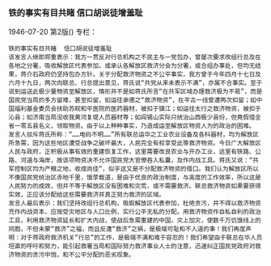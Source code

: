 ### 铁的事实有目共睹  信口胡说徒增羞耻

1946-07-20
第2版()
专栏：

    铁的事实有目共睹  信口胡说徒增羞耻
    该发言人继即郑重表示：我方一贯反对行总机构之不民主与一党包办，曾屡次要求改组行总及在各地之分署，吸收解放区代表参加，或承认各解放区救济分会为分署，或合组办事处，但均无结果，蒋介石政府仍坚持包办方针。关于分配救济物资之不公平事实，我方曾于今年四月十七日及六月十九日，两次向联总、行总提出意见，蒋氏说“共党从来未表示不满”，亦属不合事实。至于说到运送此极少量物资至解放区，情形并不是如蒋氏所言“在共军区域办理救济极为不易”，而是国民党当局的多方留难，甚至扣留，如运往承德之“救济物资”，在平古一线曾遭两次扣留；如中国福利基金委员会扶助苏皖和平医院的医药器材，被扣于镇江；如运往太行之救济物资，被扣于沁县；如济南当局没收我黄河复堤人员器材等；如阎锡山实际只统治山西极少县份，但竟假借全省一零五县名义，领取物资。由于以上种种事实，乃造成运至解放区物资人为的政治的困难。
    发言人驳斥蒋氏所称：“……电码不明……”所有联总运华之工业农业设备及各科器材，均为解放区所急需，因为这些地区遭受战争之破坏最大，人民完全有权享受此等救济物资。今日广大解放区人民与政府，正积极从事有效的重建恢复工作，这里需要改良农业与开办工业，这里有铁路、公路、河道与海岸，故该项物资决不允许国民党大官僚吞入私囊，及作内战工具。蒋氏又说：“共军控制区均为产粮之地，收成尚佳”，似乎这又是不分配救济物资的借口。我们认为解放区所以不像国民党统治区赤地千里，饿莩载道，是由于优良的政治制度，与高度的工作效率，所以这是人民努力的成效，但并不等于解放区没有困难和灾荒，或不需要救济。联总救济物资如果要获得实效，正应该分配给这些需要救济并真正努力救济的区域。
    发言人最后表示：我们坚持改组行总机构，吸取解放区代表参加，杜绝贪污，并不得以救济物资充作内战资本，应按受灾地区与人口比例，实行公平无私的分配。用救济物资作自私自利的政治工具，利用救济物资延长和扩大内战，使战后急需重建的中国，灾上加灾，使数千万饥饿线上的同胞，不但未蒙“救济”之福，而且反遭“救济”之祸，是极端可耻和不人道的事！我们再度声明：对于蒋政府救济机关“行总”的工作，是极端不满和难于容忍的！我们希望由于联总在华人员坦直的呼吁和努力，能引起救署当局和国际努力救济事业人士的注意，迅速纠正国民党政府对救济物资的贪污中饱，和不公平分配的恶劣现象。
